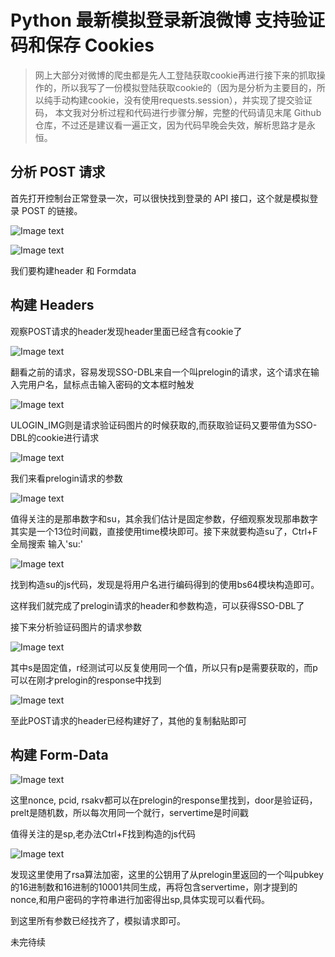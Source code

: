 # Python 最新模拟登录新浪微博  支持验证码和保存 Cookies
> 网上大部分对微博的爬虫都是先人工登陆获取cookie再进行接下来的抓取操作的，所以我写了一份模拟登陆获取cookie的（因为是分析为主要目的，所以纯手动构建cookie，没有使用requests.session），并实现了提交验证码，
本文我对分析过程和代码进行步骤分解，完整的代码请见末尾 Github 仓库，不过还是建议看一遍正文，因为代码早晚会失效，解析思路才是永恒。

## 分析 POST 请求
首先打开控制台正常登录一次，可以很快找到登录的 API 接口，这个就是模拟登录 POST 的链接。

![Image text](https://github.com/luoyanhan/weibo_spider/blob/master/WeiBO_Spider/Image/%E6%90%9C%E7%8B%97%E6%88%AA%E5%9B%BE18%E5%B9%B412%E6%9C%8812%E6%97%A51751_1.png)

![Image text](https://github.com/luoyanhan/weibo_spider/blob/master/WeiBO_Spider/Image/%E6%90%9C%E7%8B%97%E6%88%AA%E5%9B%BE18%E5%B9%B412%E6%9C%8812%E6%97%A51756_5.png)

我们要构建header 和 Formdata

## 构建 Headers

观察POST请求的header发现header里面已经含有cookie了

![Image text](https://github.com/luoyanhan/weibo_spider/blob/master/WeiBO_Spider/Image/%E6%90%9C%E7%8B%97%E6%88%AA%E5%9B%BE18%E5%B9%B412%E6%9C%8812%E6%97%A51751_2.png)

翻看之前的请求，容易发现SSO-DBL来自一个叫prelogin的请求，这个请求在输入完用户名，鼠标点击输入密码的文本框时触发

![Image text](https://github.com/luoyanhan/weibo_spider/blob/master/WeiBO_Spider/Image/%E6%90%9C%E7%8B%97%E6%88%AA%E5%9B%BE18%E5%B9%B412%E6%9C%8812%E6%97%A51752_3.png)

ULOGIN_IMG则是请求验证码图片的时候获取的,而获取验证码又要带值为SSO-DBL的cookie进行请求

![Image text](https://github.com/luoyanhan/weibo_spider/blob/master/WeiBO_Spider/Image/%E6%90%9C%E7%8B%97%E6%88%AA%E5%9B%BE18%E5%B9%B412%E6%9C%8812%E6%97%A51752_4.png)

我们来看prelogin请求的参数

![Image text](https://github.com/luoyanhan/weibo_spider/blob/master/WeiBO_Spider/Image/%E6%90%9C%E7%8B%97%E6%88%AA%E5%9B%BE18%E5%B9%B412%E6%9C%8812%E6%97%A51848_6.png)

值得关注的是那串数字和su，其余我们估计是固定参数，仔细观察发现那串数字其实是一个13位时间戳，直接使用time模块即可。接下来就要构造su了，Ctrl+F全局搜索
输入'su:'

![Image text](https://github.com/luoyanhan/weibo_spider/blob/master/WeiBO_Spider/Image/%E6%90%9C%E7%8B%97%E6%88%AA%E5%9B%BE18%E5%B9%B412%E6%9C%8812%E6%97%A52033_1.png)

找到构造su的js代码，发现是将用户名进行编码得到的使用bs64模块构造即可。

这样我们就完成了prelogin请求的header和参数构造，可以获得SSO-DBL了

接下来分析验证码图片的请求参数

![Image text](https://github.com/luoyanhan/weibo_spider/blob/master/WeiBO_Spider/Image/%E6%90%9C%E7%8B%97%E6%88%AA%E5%9B%BE18%E5%B9%B412%E6%9C%8812%E6%97%A51848_7.png)

其中s是固定值，r经测试可以反复使用同一个值，所以只有p是需要获取的，而p可以在刚才prelogin的response中找到

![Image text](https://github.com/luoyanhan/weibo_spider/blob/master/WeiBO_Spider/Image/%E6%90%9C%E7%8B%97%E6%88%AA%E5%9B%BE18%E5%B9%B412%E6%9C%8812%E6%97%A51848_8.png)

至此POST请求的header已经构建好了，其他的复制黏贴即可

## 构建 Form-Data

![Image text](https://github.com/luoyanhan/weibo_spider/blob/master/WeiBO_Spider/Image/%E6%90%9C%E7%8B%97%E6%88%AA%E5%9B%BE18%E5%B9%B412%E6%9C%8812%E6%97%A51756_5.png)

这里nonce, pcid, rsakv都可以在prelogin的response里找到，door是验证码，prelt是随机数，所以每次用同一个就行，servertime是时间戳

值得关注的是sp,老办法Ctrl+F找到构造的js代码

![Image text](https://github.com/luoyanhan/weibo_spider/blob/master/WeiBO_Spider/Image/%E6%90%9C%E7%8B%97%E6%88%AA%E5%9B%BE18%E5%B9%B412%E6%9C%8812%E6%97%A52106_2.png)

发现这里使用了rsa算法加密，这里的公钥用了从prelogin里返回的一个叫pubkey的16进制数和16进制的10001共同生成，再将包含servertime，刚才提到的nonce,和用户密码的字符串进行加密得出sp,具体实现可以看代码。

到这里所有参数已经找齐了，模拟请求即可。

未完待续

